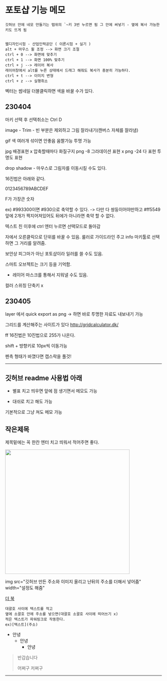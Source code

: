 # 포토샵 기능 메모

```
깃허브 안에 네모 만들기는 탭위의 `~키 3번 누르면 됨 그 안에 써넣기 - 옆에 복사 가능한 키도 뜨게 됨


웹디자인시험 - 산업인력공단 ( 이론시험 + 실기 )
alt + 마우스 휠 조정 --> 화면 크기 조절
ctrl + 0 --> 화면에 맞추기
ctrl + 1 --> 화면 100% 맞추기
ctrl + j --> 레이어 복사
레이어창에서 alt를 누른 상태에서 드래그 해줘도 복사가 충분히 가능하다.
ctrl + t --> 이미지 변형
ctrl + z --> 실행취소

```

벡터는 썸네일 더블클릭하면 색을 바꿀 수가 있다.

## 230404


마키 선택 후 선택취소는 Ctrl D


image - Trim - 빈 부분은 제외하고 그림 잘라내기(캔버스 자체를 잘라냄)

gif 색 여러개 섞이면 안좋음 움짤가능 투명 가능

jpg 배경표현 x 압축할때마다 화질구지
png -8 그라데이션 표현  x
png -24 다 표현 투명도 표현

drop shadow - 마우스로 그림자를 이동시킬 수도 있다.


16진법은 아래와 같다.

0123456789ABCDEF 

F가 가장큰 숫자

ex) #993300이면 #930으로 축약할 수 있다. -> 다만 다 쌍둥이어야만하고 #ff5549 앞에 2개가 짝지어져있어도 뒤에가 아니라면 축약 할 수 없다.


텍스트 친 이후에 ctrl 엔터 누르면 선택모드로 돌아감

자에서 오른클릭으로 단위를 바꿀 수 있음.
룰러로 가이드라인 주고 info 마키툴로 선택하면 그 거리를 알려줌.


보안상 피그마가 아닌 포토샵이라 일러를 쓸 수도 있음.


스마트 오브젝트는 크기 등을 기억함.
- 레이어 마스크를 통해서 지워낼 수도 있음.



컬러 스위칭 단축키 x



## 230405

layer 에서 quick export as png -> 하면 바로 투명한 자료도 내보내기 가능

그리드를 계산해주는 사이트가 있다
http://gridcalculator.dk/


ff 16진법은 10진법으로 255가 나온다.


shift + 방향키로 10px씩 이동가능

펜촉 형태가 바꼈다면 캡스락을 풀것!


--------
## 깃허브 readme 사용법 아래


* 별표 치고 띄우면 앞에 점 생기면서 메모도 가능
- 대쉬로 치고 해도 가능

기본적으로 그냥 쳐도 메모 가능 

## 작은제목

제목밑에는 꼭 한칸 엔터 치고 띄워서 적어주면 좋다.

<img src="https://sjeroh.github.io/img/pt.png" width="400">

img src="깃허브 만든 주소와 이미지 올리고 난뒤의 주소를 더해서 넣어줌" width="설정도 해줌"


[더 북](https://thebook.io/)

```
대괄호 사이에 텍스트를 적고
옆에 소괄호 안에 주소를 넣으면(대괄호 소괄호 사이에 띄어쓰기 x)
적은 텍스트가 파워링크로 작동한다.
ex)[텍스트](주소)
```

- 안녕
  - 안녕
    - 안녕

> 반갑습니다
> 
> 어쩌구 저쩌구
-----------------------------------
